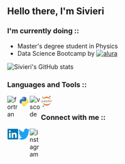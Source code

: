 ## Hello there, I'm Sivieri

### I'm currently doing ::
- Master's degree student in Physics
- Data Science Bootcamp by [<img align="text" alt="alura" width="50px" src="https://www.alura.com.br/assets/img/home/alura-logo.1616501197.svg" />][website]

![Sivieri's GitHub stats](https://github-readme-stats.vercel.app/api?username=lesivieri&count_private=true&show_icons=true&theme=radical) 

### Languages and Tools ::
<img align="left" alt="fortran" width="26px" src="https://upload.wikimedia.org/wikipedia/commons/thumb/b/b8/Fortran_logo.svg/120px-Fortran_logo.svg.png" /></img>
<img align="left" alt="python" width="26px" src="https://raw.githubusercontent.com/devicons/devicon/master/icons/python/python-original.svg" /></img>
<img align="left" alt="vscode" width="26px" src="https://upload.wikimedia.org/wikipedia/commons/thumb/2/2d/Visual_Studio_Code_1.18_icon.svg/64px-Visual_Studio_Code_1.18_icon.svg.png" /></img>
<img align="left" alt="jupyter" width="26px" src="https://raw.githubusercontent.com/devicons/devicon/master/icons/jupyter/jupyter-original-wordmark.svg" /></img>
<br />

### Connect with me :: 
[<img align="left" alt="linkedin" width="26px" src="https://raw.githubusercontent.com/devicons/devicon/master/icons/linkedin/linkedin-original.svg" />][linkedin]
[<img align="left" alt="twitter" width="26px" src="https://raw.githubusercontent.com/devicons/devicon/master/icons/twitter/twitter-original.svg" />][twitter]
[<img align="left" alt="instagram" width="26px" src="https://cdn.icon-icons.com/icons2/836/PNG/128/Instagram_icon-icons.com_66804.png" />][instagram]

<br />
<br />

[website]: https://www.alura.com.br/
[instagram]: https://www.instagram.com/
[twitter]: https://twitter.com/LuizSivieri
[linkedin]: https://www.linkedin.com/in/luiz-eduardo-sivieri-371bab188/
